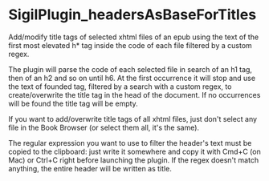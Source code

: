 # SigilPlugin_headersAsBaseForTitles
Add/modify title tags of selected xhtml files of an epub using the text of the first most elevated h* tag inside the code of each file filtered by a custom regex.

The plugin will parse the code of each selected file in search of an h1 tag, then of an h2 and so on until h6. At the first occurrence it will stop and use the text of founded tag, filtered by a search with a custom regex, to create/overwrite the title tag in the head of the document. If no occurrences will be found the title tag will be empty.

If you want to add/overwrite title tags of all xhtml files, just don't select any file in the Book Browser (or select them all, it's the same).

The regular expression you want to use to filter the header's text must be copied to the clipboard: just write it somewhere and copy it with Cmd+C (on Mac) or Ctrl+C right before launching the plugin. If the regex doesn't match anything, the entire header will be written as title.
